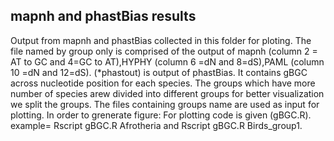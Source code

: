 ## mapnh and phastBias results
Output from mapnh and phastBias collected in this folder for ploting. The file named by group only is comprised of the output of mapnh (column 2 = AT to GC  and 4=GC to AT),HYPHY (column 6 =dN and 8=dS),PAML (column 10 =dN and 12=dS). (*phastout) is output of phastBias. It contains gBGC across nucleotide position for each species.
The groups which have more number of species arew divided into different groups for better visualization we split the groups. The files containing groups name are used as input for plotting.
In order to grenerate figure:
For plotting code is given (gBGC.R).
example= Rscript gBGC.R Afrotheria and Rscript gBGC.R Birds_group1. 
